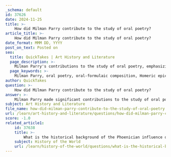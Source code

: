 ```yaml
---
_schema: default
id: 37626
date: 2024-11-25
title: >-
    How did Milman Parry contribute to the study of oral poetry?
article_title: >-
    How did Milman Parry contribute to the study of oral poetry?
date_format: MMM DD, YYYY
post_on_text: Posted on
seo:
  title: QuickTakes | Art History and Literature
  page_description: >-
    Milman Parry's contributions to the study of oral poetry, emphasizing oral-formulaic composition, fieldwork on guslars, and the relationship between oral traditions and Homeric texts.
  page_keywords: >-
    Milman Parry, oral poetry, oral-formulaic composition, Homeric epics, fieldwork, guslars, Parry-Lord Theory, cultural significance, communal identity, oral traditions
author: QuickTakes
question: >-
    How did Milman Parry contribute to the study of oral poetry?
answer: >-
    Milman Parry made significant contributions to the study of oral poetry, particularly through his pioneering research on the oral-formulaic composition of the Homeric epics. His work fundamentally transformed the understanding of how these ancient texts were created and transmitted.\n\n1. **Oral-Formulaic Composition**: Parry is best known for developing the theory of oral-formulaic composition, which posits that oral poets use a system of formulas—repeated phrases and structures—to aid in the composition and performance of poetry. This method allows for greater fluency and memorization, enabling poets to create lengthy narratives in real-time. Parry's research demonstrated that the repetitive nature of these formulas is not merely a stylistic choice but a functional aspect of oral tradition.\n\n2. **Fieldwork and Empirical Study**: Between 1933 and 1935, Parry conducted fieldwork in Yugoslavia, where he recorded the performances of traditional oral poets known as guslars. This empirical approach provided him with firsthand insights into the mechanics of oral poetry, which he compared to the structure of the Homeric epics. His collaboration with his assistant Albert Lord further enriched this research, leading to a deeper understanding of the relationship between oral traditions and the texts attributed to Homer.\n\n3. **Theoretical Framework**: Parry's work laid the groundwork for what is now known as the "Parry-Lord Theory," which explores the connections between oral traditions and the composition of the Homeric poems. This interdisciplinary approach incorporates elements of literary studies, folklore, anthropology, and linguistics, establishing a new field of research that continues to influence scholarship today.\n\n4. **Posthumous Influence**: After his untimely death in 1935, Parry's collected papers were published in "The Making of Homeric Verse," which further disseminated his ideas and solidified his legacy in the study of oral poetry. His insights have been described as revolutionary, earning him the moniker "the Darwin of Homeric studies."\n\n5. **Cultural Context**: Parry's research also emphasized the cultural significance of oral poetry, arguing that it serves not only as a means of storytelling but also as a vital component of communal identity and tradition. This perspective has encouraged further exploration into the role of oral literature in various cultures.\n\nIn summary, Milman Parry's contributions to the study of oral poetry are characterized by his innovative theoretical frameworks, rigorous fieldwork, and the establishment of oral-formulaic composition as a key concept in understanding the Homeric epics and other oral traditions. His work continues to resonate in contemporary scholarship, highlighting the importance of oral traditions in the history of literature.
subject: Art History and Literature
file_name: how-did-milman-parry-contribute-to-the-study-of-oral-poetry.md
url: /learn/art-history-and-literature/questions/how-did-milman-parry-contribute-to-the-study-of-oral-poetry
score: -1.0
related_article1:
    id: 37638
    title: >-
        What is the historical background of the Phoenician influence on the Greek alphabet?
    subject: History of the World
    url: /learn/history-of-the-world/questions/what-is-the-historical-background-of-the-phoenician-influence-on-the-greek-alphabet
---
```


&nbsp;